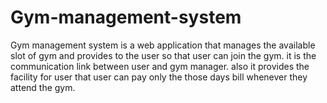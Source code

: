 # Gym-management-system

Gym management system is a web application that manages the available slot of gym and provides to the user so that user can join the gym. it is the communication link between user and gym manager. also it provides the facility for user that user can pay only the those days bill whenever they attend the gym.

